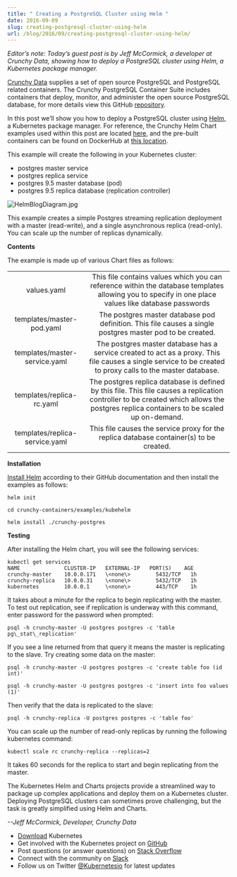 ```yaml
---
title: " Creating a PostgreSQL Cluster using Helm "
date: 2016-09-09
slug: creating-postgresql-cluster-using-helm
url: /blog/2016/09/creating-postgresql-cluster-using-helm/
---
```

_Editor’s note: Today’s guest post is by Jeff McCormick, a developer at Crunchy Data, showing how to deploy a PostgreSQL cluster using Helm, a Kubernetes package manager._  

[Crunchy Data](http://www.crunchydata.com/) supplies a set of open source PostgreSQL and PostgreSQL related containers. The Crunchy PostgreSQL Container Suite includes containers that deploy, monitor, and administer the open source PostgreSQL database, for more details view this GitHub [repository](https://github.com/crunchydata/crunchy-containers).   

In this post we’ll show you how to deploy a PostgreSQL cluster using [Helm](https://github.com/kubernetes/helm), a Kubernetes package manager. For reference, the Crunchy Helm Chart examples used within this post are located [here](https://github.com/CrunchyData/crunchy-containers/tree/master/examples/kubehelm/crunchy-postgres), and the pre-built containers can be found on DockerHub at [this location](https://hub.docker.com/u/crunchydata/dashboard/).   

This example will create the following in your Kubernetes cluster:  

- postgres master service
- postgres replica service
- postgres 9.5 master database (pod)
- postgres 9.5 replica database (replication controller)




 ![HelmBlogDiagram.jpg](https://lh5.googleusercontent.com/Ff3vRGv3RHsrbAvJUFpVTehohw-OI2AeFmeVSVrdJuU0mjx3lKTa07YlaB_a7rW65rfAdupyeSqOT2DyxnSJ6_y4sXY5DhW14qM-vkxRo32969VZEpUNrZ3hIFdwJ9T04Ev6w2to)



This example creates a simple Postgres streaming replication deployment with a master (read-write), and a single asynchronous replica (read-only). You can scale up the number of replicas dynamically.



**Contents**



The example is made up of various Chart files as follows:


|  |  |
| :------------: | :------------: |
|values.yaml |This file contains values which you can reference within the database templates allowing you to specify in one place values like database passwords|
|templates/master-pod.yaml|The postgres master database pod definition.  This file causes a single postgres master pod to be created.
|templates/master-service.yaml|The postgres master database has a service created to act as a proxy.  This file causes a single service to be created to proxy calls to the master database.
|templates/replica-rc.yaml| The postgres replica database is defined by this file.  This file causes a replication controller to be created which allows the postgres replica containers to be scaled up on-demand.|
|templates/replica-service.yaml|This file causes the service proxy for the replica database container(s) to be created.|




**Installation**



[Install Helm](https://github.com/kubernetes/helm#install) according to their GitHub documentation and then install the examples as follows:




```
helm init

cd crunchy-containers/examples/kubehelm

helm install ./crunchy-postgres
 ```



**Testing**



After installing the Helm chart, you will see the following services:



```
kubectl get services  
NAME              CLUSTER-IP   EXTERNAL-IP   PORT(S)    AGE  
crunchy-master    10.0.0.171   \<none\>        5432/TCP   1h  
crunchy-replica   10.0.0.31    \<none\>        5432/TCP   1h  
kubernetes        10.0.0.1     \<none\>        443/TCP    1h
 ```



It takes about a minute for the replica to begin replicating with the master. To test out replication, see if replication is underway with this command, enter password for the password when prompted:



```
psql -h crunchy-master -U postgres postgres -c 'table pg\_stat\_replication'
 ```



If you see a line returned from that query it means the master is replicating to the slave. Try creating some data on the master:




```
psql -h crunchy-master -U postgres postgres -c 'create table foo (id int)'

psql -h crunchy-master -U postgres postgres -c 'insert into foo values (1)'
 ```




Then verify that the data is replicated to the slave:




```
psql -h crunchy-replica -U postgres postgres -c 'table foo'
 ```



You can scale up the number of read-only replicas by running the following kubernetes command:



```
kubectl scale rc crunchy-replica --replicas=2
 ```


It takes 60 seconds for the replica to start and begin replicating from the master.  



The Kubernetes Helm and Charts projects provide a streamlined way to package up complex applications and deploy them on a Kubernetes cluster.  Deploying PostgreSQL clusters can sometimes prove challenging, but the task is greatly simplified using Helm and Charts.



_--Jeff McCormick, Developer, Crunchy Data_



- [Download](http://get.k8s.io/) Kubernetes
- Get involved with the Kubernetes project on [GitHub](https://github.com/kubernetes/kubernetes)
- Post questions (or answer questions) on [Stack Overflow](http://stackoverflow.com/questions/tagged/kubernetes)
- Connect with the community on [Slack](http://slack.k8s.io/)
- Follow us on Twitter [@Kubernetesio](https://twitter.com/kubernetesio) for latest updates

